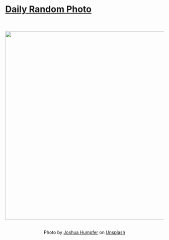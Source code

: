 # [Daily Random Photo](https://www.dailyrandomphoto.com/)

<div align="center">
  <br>
  <br>
  <a href="https://www.dailyrandomphoto.com/p/2024/2024-05-19/"><img src="https://images.unsplash.com/photo-1715073365410-e0045cee33ac?crop=entropy&cs=tinysrgb&fit=max&fm=jpg&ixid=M3w3NzUwOHwwfDF8cmFuZG9tfHx8fHx8fHx8MTcxNjA3ODg3NHw&ixlib=rb-4.0.3&q=80&w=1080" width="600px"></a>
  <br>
  <br>
  <p class="has-text-grey">Photo by <a href="https://unsplash.com/@jhvisuals_de?utm_source=Daily%20Random%20Photo&amp;utm_medium=referral" target="_blank" rel="noopener noreferrer">Joshua Humpfer</a> on <a href="https://unsplash.com/photos/a-rainbow-in-the-sky-over-a-mountain-range-aVqHm-p_oWQ?utm_source=Daily%20Random%20Photo&amp;utm_medium=referral" target="_blank" rel="noopener noreferrer">Unsplash</a></p>
</div>
